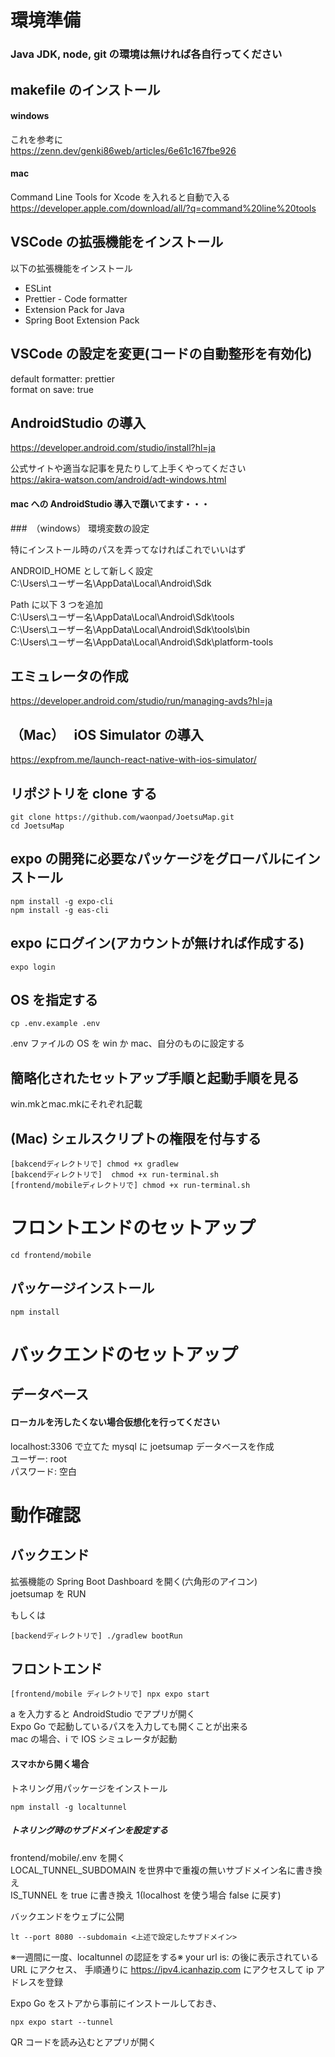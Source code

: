 # 環境準備

### Java JDK, node, git の環境は無ければ各自行ってください

## makefile のインストール

#### windows

これを参考に  
https://zenn.dev/genki86web/articles/6e61c167fbe926

#### mac

Command Line Tools for Xcode を入れると自動で入る  
https://developer.apple.com/download/all/?q=command%20line%20tools

## VSCode の拡張機能をインストール

以下の拡張機能をインストール

- ESLint
- Prettier - Code formatter
- Extension Pack for Java
- Spring Boot Extension Pack

## VSCode の設定を変更(コードの自動整形を有効化)

default formatter: prettier  
format on save: true

## AndroidStudio の導入

https://developer.android.com/studio/install?hl=ja

公式サイトや適当な記事を見たりして上手くやってください  
https://akira-watson.com/android/adt-windows.html

#### mac への AndroidStudio 導入で躓いてます・・・

###　（windows） 環境変数の設定

特にインストール時のパスを弄ってなければこれでいいはず

ANDROID_HOME として新しく設定  
C:\Users\ユーザー名\AppData\Local\Android\Sdk

Path に以下 3 つを追加  
C:\Users\ユーザー名\AppData\Local\Android\Sdk\tools  
C:\Users\ユーザー名\AppData\Local\Android\Sdk\tools\bin  
C:\Users\ユーザー名\AppData\Local\Android\Sdk\platform-tools

## エミュレータの作成

https://developer.android.com/studio/run/managing-avds?hl=ja

## （Mac）　 iOS Simulator の導入

https://expfrom.me/launch-react-native-with-ios-simulator/

## リポジトリを clone する

```
git clone https://github.com/waonpad/JoetsuMap.git
cd JoetsuMap
```

## expo の開発に必要なパッケージをグローバルにインストール

```
npm install -g expo-cli
npm install -g eas-cli
```

## expo にログイン(アカウントが無ければ作成する)

```
expo login
```

## OS を指定する

```
cp .env.example .env
```

.env ファイルの OS を win か mac、自分のものに設定する

## 簡略化されたセットアップ手順と起動手順を見る

win.mkとmac.mkにそれぞれ記載

## (Mac) シェルスクリプトの権限を付与する

```
[bakcendディレクトリで] chmod +x gradlew
[bakcendディレクトリで]  chmod +x run-terminal.sh
[frontend/mobileディレクトリで] chmod +x run-terminal.sh
```

# フロントエンドのセットアップ

```
cd frontend/mobile
```

## パッケージインストール

```
npm install
```

# バックエンドのセットアップ

## データベース

#### ローカルを汚したくない場合仮想化を行ってください

localhost:3306 で立てた mysql に joetsumap データベースを作成  
ユーザー: root  
パスワード: 空白

# 動作確認

## バックエンド

拡張機能の Spring Boot Dashboard を開く(六角形のアイコン)  
joetsumap を RUN  
  
もしくは

```
[backendディレクトリで] ./gradlew bootRun
```

## フロントエンド

```
[frontend/mobile ディレクトリで] npx expo start
```

a を入力すると AndroidStudio でアプリが開く  
Expo Go で起動しているパスを入力しても開くことが出来る  
mac の場合、i で IOS シミュレータが起動

#### スマホから開く場合

トネリング用パッケージをインストール

```
npm install -g localtunnel
```

##### トネリング時のサブドメインを設定する

frontend/mobile/.env を開く  
LOCAL_TUNNEL_SUBDOMAIN を世界中で重複の無いサブドメイン名に書き換え  
IS_TUNNEL を true に書き換え 1(localhost を使う場合 false に戻す)

バックエンドをウェブに公開

```
lt --port 8080 --subdomain <上述で設定したサブドメイン>
```

※一週間に一度、localtunnel の認証をする※
your url is: の後に表示されている URL にアクセス、
手順通りに https://ipv4.icanhazip.com にアクセスして ip アドレスを登録

Expo Go をストアから事前にインストールしておき、

```
npx expo start --tunnel
```

QR コードを読み込むとアプリが開く
